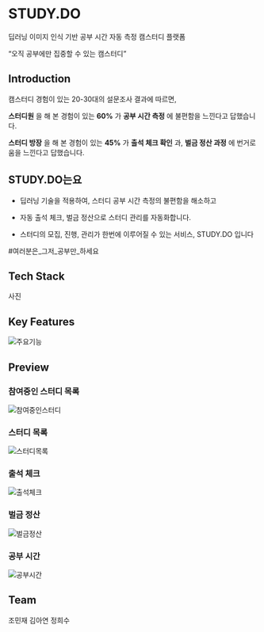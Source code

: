 # STUDY.DO
딥러닝 이미지 인식 기반 공부 시간 자동 측정 캠스터디 플랫폼

 “오직 공부에만 집중할 수 있는 캠스터디”


## Introduction

캠스터디 경험이 있는 20-30대의 설문조사 결과에 따르면,

 **스터디원** 을 해 본 경험이 있는 **60%** 가 **공부 시간 측정** 에 불편함을 느낀다고 답했습니다.

**스터디 방장** 을 해 본 경험이 있는  **45%** 가 **출석 체크 확인** 과, **벌금 정산 과정** 에 번거로움을 느낀다고 답했습니다.

## STUDY.DO는요

- 딥러닝 기술을 적용하여, 스터디 공부 시간 측정의 불편함을 해소하고
- 자동 출석 체크, 벌금 정산으로 스터디 관리를 자동화합니다.

- 스터디의 모집, 진행, 관리가 한번에 이루어질 수 있는 서비스,  STUDY.DO 입니다

#여러분은_그저_공부만_하세요

## Tech Stack
사진

## Key Features
![주요기능](https://user-images.githubusercontent.com/77188666/169919644-34689419-c86b-4768-b079-31038e5f3e04.JPG)



## Preview
### 참여중인 스터디 목록
![참여중인스터디](https://user-images.githubusercontent.com/73633272/169918525-c1924e4c-e594-4fff-8d1a-08a387d22a82.gif)
### 스터디 목록
![스터디목록](https://user-images.githubusercontent.com/73633272/169918312-541cfb4b-a477-49f8-ad1c-69128ed94fdc.gif)

### 출석 체크
![출석체크](https://user-images.githubusercontent.com/73633272/169918299-48471ebd-c6b5-4a8c-9205-7dbc57ec8d23.gif)
### 벌금 정산
![벌금정산](https://user-images.githubusercontent.com/73633272/169918317-03d45e48-1f77-4c38-aac8-ce7421e16bc0.gif)
### 공부 시간 
![공부시간](https://user-images.githubusercontent.com/73633272/169918326-065d1d4b-50ea-4389-9fa2-8daae48a0554.gif)

## Team

조민재
김아연
정희수
